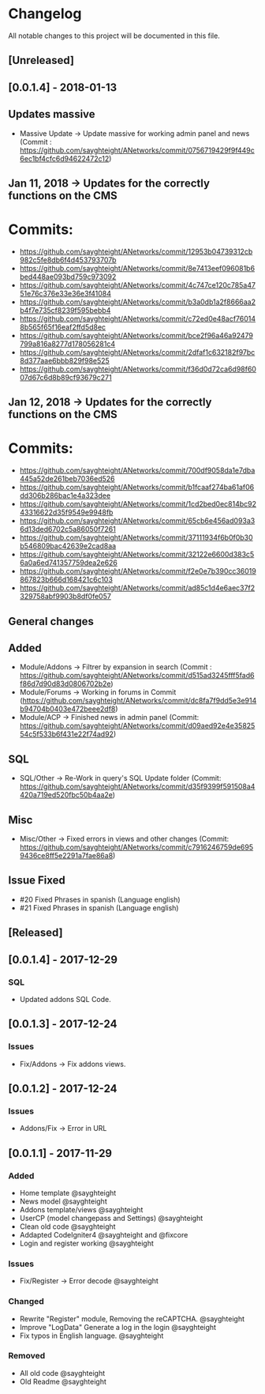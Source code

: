 # Changelog
All notable changes to this project will be documented in this file.

## [Unreleased]

## [0.0.1.4] - 2018-01-13

## Updates massive

- Massive Update -> Update massive for working admin panel and news (Commit : https://github.com/sayghteight/ANetworks/commit/0756719429f9f449c6ec1bf4cfc6d94622472c12)

## Jan 11, 2018 -> Updates for the correctly functions on the CMS
# Commits:

- https://github.com/sayghteight/ANetworks/commit/12953b04739312cb982c5fe8db6f4d453793707b
- https://github.com/sayghteight/ANetworks/commit/8e7413eef096081b6bed448ae093bd759c973092
- https://github.com/sayghteight/ANetworks/commit/4c747ce120c785a4751e76c376e33e36e3f41084
- https://github.com/sayghteight/ANetworks/commit/b3a0db1a2f8666aa2b4f7e735cf8239f595bebb4
- https://github.com/sayghteight/ANetworks/commit/c72ed0e48acf760148b565f65f16eaf2ffd5d8ec
- https://github.com/sayghteight/ANetworks/commit/bce2f96a46a92479799a816a8277d178056281c4
- https://github.com/sayghteight/ANetworks/commit/2dfaf1c632182f97bc8d377aae6bbb829f98e525
- https://github.com/sayghteight/ANetworks/commit/f36d0d72ca6d98f6007d67c6d8b89cf93679c271

## Jan 12, 2018 -> Updates for the correctly functions on the CMS
# Commits:

- https://github.com/sayghteight/ANetworks/commit/700df9058da1e7dba445a52de261beb7036ed526
- https://github.com/sayghteight/ANetworks/commit/b1fcaaf274ba61af06dd306b286bac1e4a323dee
- https://github.com/sayghteight/ANetworks/commit/1cd2bed0ec814bc9243316622d35f9549e9948fb
- https://github.com/sayghteight/ANetworks/commit/65cb6e456ad093a36d13ded6702c5a86050f7261
- https://github.com/sayghteight/ANetworks/commit/37111934f6b0f0b30b546809bac42639e2cad8aa
- https://github.com/sayghteight/ANetworks/commit/32122e6600d383c56a0a6ed741357759dea2e626
- https://github.com/sayghteight/ANetworks/commit/f2e0e7b390cc36019867823b666d168421c6c103
- https://github.com/sayghteight/ANetworks/commit/ad85c1d4e6aec37f2329758abf9903b8df0fe057

## General changes

## Added

- Module/Addons -> Filtrer by expansion in search (Commit : https://github.com/sayghteight/ANetworks/commit/d515ad3245fff5fad6f86d7d90d83d0806702b2e)
- Module/Forums -> Working in forums in Commit (https://github.com/sayghteight/ANetworks/commit/dc8fa7f9dd5e3e914b94704b0403e472beee2df8)
- Module/ACP -> Finished news in admin panel (Commit: https://github.com/sayghteight/ANetworks/commit/d09aed92e4e3582554c5f533b6f431e22f74ad92)

## SQL

- SQL/Other -> Re-Work in query's SQL Update folder (Commit: https://github.com/sayghteight/ANetworks/commit/d35f9399f591508a4420a719ed520fbc50b4aa2e)

## Misc

- Misc/Other -> Fixed errors in views and other changes (Commit:  https://github.com/sayghteight/ANetworks/commit/c7916246759de6959436ce8ff5e2291a7fae86a8)


## Issue Fixed

- #20 Fixed Phrases in spanish (Language english)
- #21 Fixed Phrases in spanish (Language english)


## [Released]

## [0.0.1.4] - 2017-12-29
### SQL

- Updated addons SQL Code.


## [0.0.1.3] - 2017-12-24

### Issues
- Fix/Addons -> Fix addons views.


## [0.0.1.2] - 2017-12-24
### Issues

- Addons/Fix -> Error in URL

## [0.0.1.1] - 2017-11-29
### Added
- Home template @sayghteight
- News model @sayghteight
- Addons template/views @sayghteight
- UserCP (model changepass and Settings) @sayghteight
- Clean old code @sayghteight
- Addapted CodeIgniter4 @sayghteight and @fixcore
- Login and register working @sayghteight

### Issues
- Fix/Register -> Error decode @sayghteight


### Changed
- Rewrite "Register" module, Removing the reCAPTCHA. @sayghteight
- Improve "LogData" Generate a log in the login  @sayghteight
- Fix typos in English language. @sayghteight

### Removed
- All old code @sayghteight
- Old Readme @sayghteight

